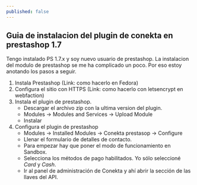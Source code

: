 ```yaml
---
published: false
---
```

## Guia de instalacion del plugin de conekta en prestashop 1.7

Tengo instalado PS 1.7.x y soy nuevo usuario de prestashop. La instalacion del modulo de prestashop se me ha complicado un poco. Por eso estoy anotando los pasos a seguir.

1. Instala Prestashop (Link: como hacerlo en Fedora)
2. Configura el sitio con HTTPS (Link: como hacerlo con letsencrypt en webfaction)
3. Instala el plugin de prestashop.
	- Descargar el archivo zip con la ultima version del plugin.
	- Modules -> Modules and Services -> Upload Module
	- Instalar
4. Configura el plugin de prestashop
	- Modules -> Installed Modules -> Conekta prestasop -> Configure
	- Llenar el formulario de detalles de contacto.
    - Para empezar hay que poner el modo de funcionamiento en Sandbox.
    - Selecciona los métodos de pago habilitados. Yo sólo seleccioné _Card_ y _Cash_.
    - Ir al panel de administración de Conekta y ahí abrir la sección de las llaves del API.